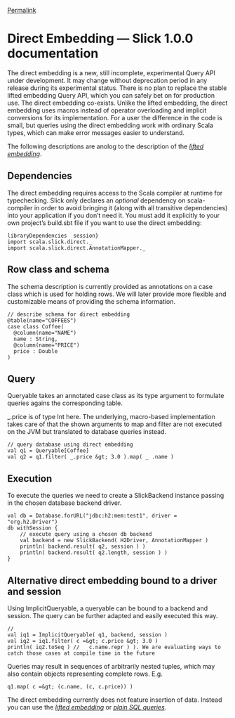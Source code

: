 
[Permalink](http://slick.typesafe.com/doc/1.0.0/direct-embedding.html "Permalink to Direct Embedding — Slick 1.0.0 documentation")

# Direct Embedding — Slick 1.0.0 documentation

The direct embedding is a new, still incomplete, experimental Query API under development. It may change without deprecation period in any release during its experimental status. There is no plan to replace the stable lifted embedding Query API, which you can safely bet on for production use. The direct embedding co-exists. Unlike the lifted embedding, the direct embedding uses macros instead of operator overloading and implicit conversions for its implementation. For a user the difference in the code is small, but queries using the direct embedding work with ordinary Scala types, which can make error messages easier to understand.

The following descriptions are anolog to the description of the [*lifted embedding*][1].

## Dependencies

The direct embedding requires access to the Scala compiler at runtime for typechecking. Slick only declares an *optional* dependency on scala-compiler in order to avoid bringing it (along with all transitive dependencies) into your application if you don’t need it. You must add it explicitly to your own project’s build.sbt file if you want to use the direct embedding:

    libraryDependencies  session}
    import scala.slick.direct._
    import scala.slick.direct.AnnotationMapper._
    

## Row class and schema

The schema description is currently provided as annotations on a case class which is used for holding rows. We will later provide more flexible and customizable means of providing the schema information.

    // describe schema for direct embedding
    @table(name="COFFEES")
    case class Coffee(
      @column(name="NAME")
      name : String,
      @column(name="PRICE")
      price : Double
    )
    

## Query

Queryable takes an annotated case class as its type argument to formulate queries agains the corresponding table.

_.price is of type Int here. The underlying, macro-based implementation takes care of that the shown arguments to map and filter are not executed on the JVM but translated to database queries instead.

    // query database using direct embedding
    val q1 = Queryable[Coffee]
    val q2 = q1.filter( _.price &gt; 3.0 ).map( _ .name )
    

## Execution

To execute the queries we need to create a SlickBackend instance passing in the chosen database backend driver.

    val db = Database.forURL("jdbc:h2:mem:test1", driver = "org.h2.Driver")
    db withSession {
        // execute query using a chosen db backend
        val backend = new SlickBackend( H2Driver, AnnotationMapper )
        println( backend.result( q2, session ) )
        println( backend.result( q2.length, session ) )
    }
    

## Alternative direct embedding bound to a driver and session

Using ImplicitQueryable, a queryable can be bound to a backend and session. The query can be further adapted and easily executed this way.

    //
    val iq1 = ImplicitQueryable( q1, backend, session )
    val iq2 = iq1.filter( c =&gt; c.price &gt; 3.0 )
    println( iq2.toSeq ) //   c.name.repr ) ). We are evaluating ways to catch those cases at compile time in the future

Queries may result in sequences of arbitrarily nested tuples, which may also contain objects representing complete rows. E.g.

    q1.map( c =&gt; (c.name, (c, c.price)) )
    

The direct embedding currently does not feature insertion of data. Instead you can use the [*lifted embedding*][2] or [*plain SQL queries*][3].

 [1]: http://slick.typesafe.com/gettingstarted.html
 [2]: http://slick.typesafe.com/lifted-embedding.html
 [3]: http://slick.typesafe.com/sql.html  
